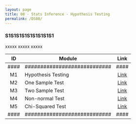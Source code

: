 ```yaml
---
layout: page
title: 08 - Stats Inference - Hypothesis Testing
permalink: /DS08/
---
```


<h3>S1S1S1S1S1S1S1S1S1</h3>

xxxxx xxxxx xxxxx

| ID | Module                     |Link|
|:--:|----------------------------|:--:|
|####|############################|####|
| M1 | Hypothesis Testing         |[Link](/02-MSDS-Courses/MSDS06/M1/)|
| M2 | One Sample Test            |[Link](/02-MSDS-Courses/MSDS06/M2/)|
| M3 | Two Sample Test            |[Link](/02-MSDS-Courses/MSDS06/M3/)|
| M4 | Non-normal Test            |[Link](/02-MSDS-Courses/MSDS06/M4/)|
| M5 | Chi-Squared Test           |[Link](/02-MSDS-Courses/MSDS06/M5/)|
|####|############################|####|

